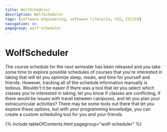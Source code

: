 ```yaml
---
title: WolfScheduler
description: WolfScheduler
tags: [software engineering, software lifecycle, CS2, CSC216]
navigation: on
pagegroup: wolf-scheduler
---
```


# WolfScheduler 

The course schedule for the next semester has been released and you take some time to explore possible schedules of courses that you're interested in taking that will let you optimize sleep, meals, and time for yourself and friends.  However, tracking all of the schedule information manually is tedious.  Wouldn't it be easier if there was a tool that let you select which classes you're interested in taking, let you know if classes are conflicting, if there would be issues with travel between campuses, and let you plan your extracurricular activities?  There may be some tools out there that let you explore these options, but with your programming knowledge, you can create a custom scheduling tool for you and your friends.

{% include tableOfContents.html pagegroup="wolf-scheduler" %}